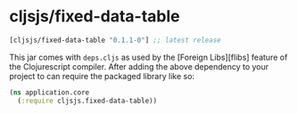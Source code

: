 # cljsjs/fixed-data-table

[](dependency)
```clojure
[cljsjs/fixed-data-table "0.1.1-0"] ;; latest release
```
[](/dependency)

This jar comes with `deps.cljs` as used by the [Foreign Libs][flibs] feature
of the Clojurescript compiler. After adding the above dependency to your project
to can require the packaged library like so:

```clojure
(ns application.core
  (:require cljsjs.fixed-data-table))
```
